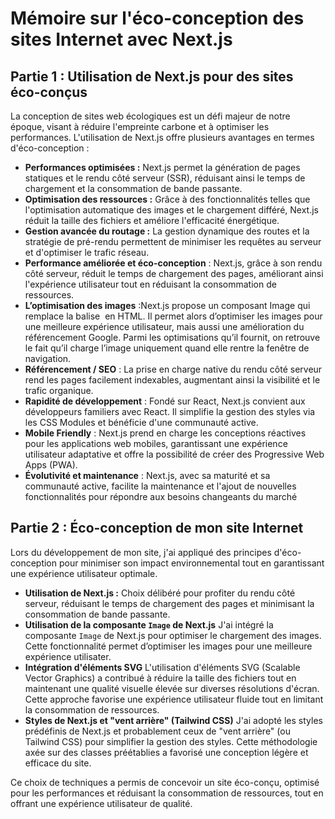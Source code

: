 # Mémoire sur l'éco-conception des sites Internet avec Next.js

## Partie 1 : Utilisation de Next.js pour des sites éco-conçus

La conception de sites web écologiques est un défi majeur de notre époque, visant à réduire l'empreinte carbone et à optimiser les performances. L'utilisation de Next.js offre plusieurs avantages en termes d'éco-conception :

- **Performances optimisées :** Next.js permet la génération de pages statiques et le rendu côté serveur (SSR), réduisant ainsi le temps de chargement et la consommation de bande passante.
- **Optimisation des ressources :** Grâce à des fonctionnalités telles que l'optimisation automatique des images et le chargement différé, Next.js réduit la taille des fichiers et améliore l'efficacité énergétique.
- **Gestion avancée du routage :** La gestion dynamique des routes et la stratégie de pré-rendu permettent de minimiser les requêtes au serveur et d'optimiser le trafic réseau.
- **Performance améliorée et éco-conception** : Next.js, grâce à son rendu côté serveur, réduit le temps de chargement des pages, améliorant ainsi l'expérience utilisateur tout en réduisant la consommation de ressources.
- **L’optimisation des images** :Next.js propose un composant Image qui remplace la balise <img> en HTML. Il permet alors d’optimiser les images pour une meilleure expérience utilisateur, mais aussi une amélioration du référencement Google. Parmi les optimisations qu’il fournit, on retrouve le fait qu’il charge l’image uniquement quand elle rentre la fenêtre de navigation.
- **Référencement / SEO** : La prise en charge native du rendu côté serveur rend les pages facilement indexables, augmentant ainsi la visibilité et le trafic organique.
- **Rapidité de développement** : Fondé sur React, Next.js convient aux développeurs familiers avec React. Il simplifie la gestion des styles via les CSS Modules et bénéficie d'une communauté active.
- **Mobile Friendly** : Next.js prend en charge les conceptions réactives pour les applications web mobiles, garantissant une expérience utilisateur adaptative et offre la possibilité de créer des Progressive Web Apps (PWA).
- **Évolutivité et maintenance** : Next.js, avec sa maturité et sa communauté active, facilite la maintenance et l'ajout de nouvelles fonctionnalités pour répondre aux besoins changeants du marché

## Partie 2 : Éco-conception de mon site Internet

Lors du développement de mon site, j'ai appliqué des principes d'éco-conception pour minimiser son impact environnemental tout en garantissant une expérience utilisateur optimale.
- **Utilisation de Next.js :** Choix délibéré pour profiter du rendu côté serveur, réduisant le temps de chargement des pages et minimisant la consommation de bande passante.
- **Utilisation de la composante `Image` de Next.js**
J'ai intégré la composante `Image` de Next.js pour optimiser le chargement des images. Cette fonctionnalité permet d’optimiser les images pour une meilleure expérience utilisater.
- **Intégration d'éléments SVG**
L'utilisation d'éléments SVG (Scalable Vector Graphics) a contribué à réduire la taille des fichiers tout en maintenant une qualité visuelle élevée sur diverses résolutions d'écran. Cette approche favorise une expérience utilisateur fluide tout en limitant la consommation de ressources.
- **Styles de Next.js et "vent arrière" (Tailwind CSS)**
J'ai adopté les styles prédéfinis de Next.js et probablement ceux de "vent arrière" (ou Tailwind CSS) pour simplifier la gestion des styles. Cette méthodologie axée sur des classes préétablies a favorisé une conception légère et efficace du site.

Ce choix de techniques a permis de concevoir un site éco-conçu, optimisé pour les performances et réduisant la consommation de ressources, tout en offrant une expérience utilisateur de qualité.



